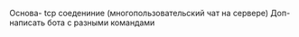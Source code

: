 Основа- tcp соедениние (многопользовательский чат на сервере)
Доп- написать бота с разными командами